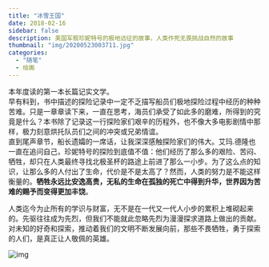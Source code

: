 ```yaml
---
title: "冰雪王国"
date: 2018-02-16
sidebar: false
description: 美国军舰珍妮特号的极地远征的故事，人类作死无畏挑战自然的故事
thumbnail: "img/20200523003711.jpg"
categories:
  - "随笔"
  - 绘画
---
```


本年度读的第一本长篇记实文学。   
早有料到，书中描述的探险记录中一定不乏描写船员们极地探险过程中经历的种种苦难。只是一章章读下来，一直在思考，海员们承受了如此多的磨难，所得到的究竟是什么？本书除了记录这一行探险家们艰辛的历程外，也不像大多电影剧情中那样，极力刻意烘托队员们之间的冲突或兄弟情谊。   
直到尾声章节，船长遗孀的一席话，让我深深感触探险家们的伟大。艾玛.德隆也一直在追问自己，珍妮特号的探险到底值不值：他们经历了那么多的艰险、苦闷、牺牲，却只在人类最终寻找北极圣杯的路途上前进了那么一小步。为了这么点的知识，让那么多的人付出了生命，代价是不是太高了？然而，人类的努力是不能这样衡量的。**牺牲永远比安逸高贵，无私的生命在孤独的死亡中得到升华，世界因为苦难的赐予而变得更加丰饶**。

人类迄今为止所有的学识与财富，无不是在一代又一代人小步的累积上堆砌起来的。先驱往往成为先烈，但我们不能就此忽略先烈为漫漫探求道路上做出的贡献。对未知的好奇和探索，推动着我们的文明不断发展向前，那些不畏牺牲，勇于探索的人们，是真正让人敬佩的英雄。

![img](/img/20200523003711.jpg)